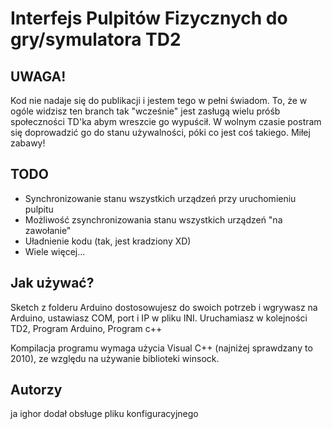 # Interfejs Pulpitów Fizycznych do gry/symulatora TD2
## UWAGA!
Kod nie nadaje się do publikacji i jestem tego w pełni świadom. To, że w ogóle widzisz ten branch tak "wcześnie" jest
zasługą wielu próśb społeczności TD'ka abym wreszcie go wypuścił. W wolnym czasie postram się doprowadzić go do stanu 
używalności, póki co jest coś takiego. Miłej zabawy!

## TODO
- Synchronizowanie stanu wszystkich urządzeń przy uruchomieniu pulpitu
- Możliwość zsynchronizowania stanu wszystkich urządzeń "na zawołanie"
- Uładnienie kodu (tak, jest kradziony XD)
- Wiele więcej...

## Jak używać?
Sketch z folderu Arduino dostosowujesz do swoich potrzeb i wgrywasz na Arduino, ustawiasz COM, port i IP w pliku INI.
Uruchamiasz w kolejności TD2, Program Arduino, Program c++

Kompilacja programu wymaga użycia Visual C++ (najniżej sprawdzany to 2010), ze względu na używanie biblioteki winsock.

## Autorzy
ja
ighor dodał obsługe pliku konfiguracyjnego

